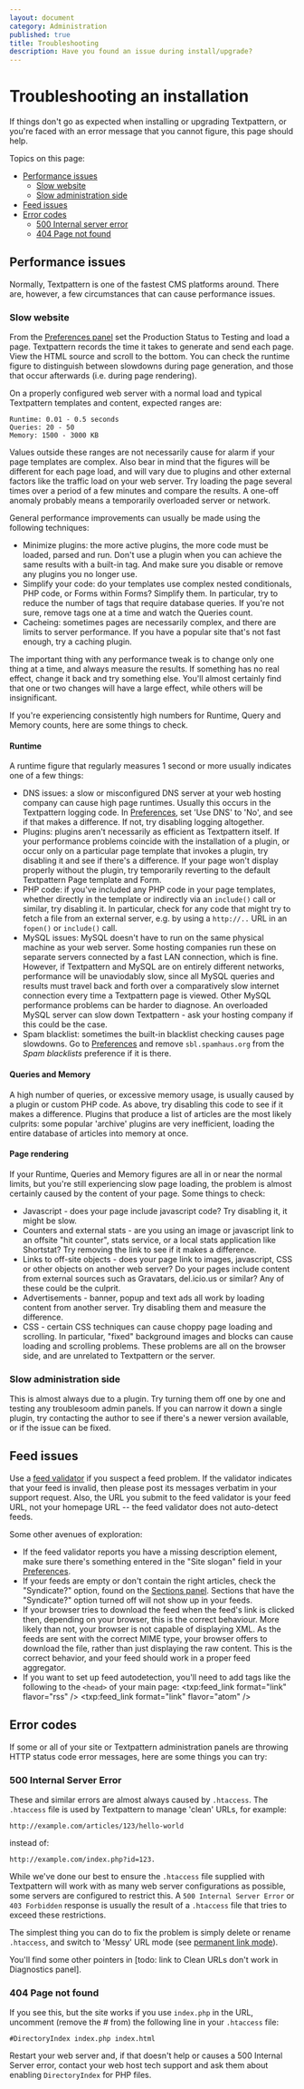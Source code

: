 ```yaml
---
layout: document
category: Administration
published: true
title: Troubleshooting
description: Have you found an issue during install/upgrade?
---
```


# Troubleshooting an installation

If things don't go as expected when installing or upgrading Textpattern, or you're faced with an error message that you cannot figure, this page should help.

Topics on this page:

* [Performance issues](#performance-issues)
  * [Slow website](#slow-website)
  * [Slow administration side](#slow-administration-side)
* [Feed issues](#feed-issues)
* [Error codes](#error-codes)
  * [500 Internal server error](#internal-server-error)
  * [404 Page not found](#page-not-found)
  
## Performance issues

Normally, Textpattern is one of the fastest CMS platforms around. There are, however, a few circumstances that can cause performance issues.

### Slow website

From the [Preferences panel](http://docs.textpattern.io/administration/preferences-panel) set the Production Status to Testing and load a page. Textpattern records the time it takes to generate and send each page. View the HTML source and scroll to the bottom. You can check the runtime figure to distinguish between slowdowns during page generation, and those that occur afterwards (i.e. during page rendering).

On a properly configured web server with a normal load and typical Textpattern templates and content, expected ranges are:

    Runtime: 0.01 - 0.5 seconds
    Queries: 20 - 50
    Memory: 1500 - 3000 KB

Values outside these ranges are not necessarily cause for alarm if your page templates are complex. Also bear in mind that the figures will be different for each page load, and will vary due to plugins and other external factors like the traffic load on your web server. Try loading the page several times over a period of a few minutes and compare the results. A one-off anomaly probably means a temporarily overloaded server or network.

General performance improvements can usually be made using the following techniques:

* Minimize plugins: the more active plugins, the more code must be loaded, parsed and run. Don't use a plugin when you can achieve the same results with a built-in tag. And make sure you disable or remove any plugins you no longer use.
* Simplify your code: do your templates use complex nested conditionals, PHP code, or Forms within Forms? Simplify them. In particular, try to reduce the number of tags that require database queries. If you're not sure, remove tags one at a time and watch the Queries count.
* Cacheing: sometimes pages are necessarily complex, and there are limits to server performance. If you have a popular site that's not fast enough, try a caching plugin. 

The important thing with any performance tweak is to change only one thing at a time, and always measure the results. If something has no real effect, change it back and try something else. You'll almost certainly find that one or two changes will have a large effect, while others will be insignificant.

If you're experiencing consistently high numbers for Runtime, Query and Memory counts, here are some things to check.

#### Runtime

A runtime figure that regularly measures 1 second or more usually indicates one of a few things:

* DNS issues: a slow or misconfigured DNS server at your web hosting company can cause high page runtimes. Usually this occurs in the Textpattern logging code. In [Preferences](http://docs.textpattern.io/administration/preferences-panel), set 'Use DNS' to 'No', and see if that makes a difference. If not, try disabling logging altogether.
* Plugins: plugins aren't necessarily as efficient as Textpattern itself. If your performance problems coincide with the installation of a plugin, or occur only on a particular page template that invokes a plugin, try disabling it and see if there's a difference. If your page won't display properly without the plugin, try temporarily reverting to the default Textpattern Page template and Form.
* PHP code: if you've included any PHP code in your page templates, whether directly in the template or indirectly via an `include()` call or similar, try disabling it. In particular, check for any code that might try to fetch a file from an external server, e.g. by using a `http://..` URL in an `fopen()` or `include()` call.
* MySQL issues: MySQL doesn't have to run on the same physical machine as your web server. Some hosting companies run these on separate servers connected by a fast LAN connection, which is fine. However, if Textpattern and MySQL are on entirely different networks, performance will be unaviodably slow, since all MySQL queries and results must travel back and forth over a comparatively slow internet connection every time a Textpattern page is viewed. Other MySQL performance problems can be harder to diagnose. An overloaded MySQL server can slow down Textpattern - ask your hosting company if this could be the case.
* Spam blacklist: sometimes the built-in blacklist checking causes page slowdowns. Go to [Preferences](http://docs.textpattern.io/administration/preferences-panel) and remove `sbl.spamhaus.org` from the *Spam blacklists* preference if it is there.

#### Queries and Memory

A high number of queries, or excessive memory usage, is usually caused by a plugin or custom PHP code. As above, try disabling this code to see if it makes a difference. Plugins that produce a list of articles are the most likely culprits: some popular 'archive' plugins are very inefficient, loading the entire database of articles into memory at once.

#### Page rendering

If your Runtime, Queries and Memory figures are all in or near the normal limits, but you're still experiencing slow page loading, the problem is almost certainly caused by the content of your page. Some things to check:

* Javascript - does your page include javascript code? Try disabling it, it might be slow.
* Counters and external stats - are you using an image or javascript link to an offsite "hit counter", stats service, or a local stats application like Shortstat? Try removing the link to see if it makes a difference.
* Links to off-site objects - does your page link to images, javascript, CSS or other objects on another web server? Do your pages include content from external sources such as Gravatars, del.icio.us or similar? Any of these could be the culprit.
* Advertisements - banner, popup and text ads all work by loading content from another server. Try disabling them and measure the difference.
* CSS - certain CSS techniques can cause choppy page loading and scrolling. In particular, "fixed" background images and blocks can cause loading and scrolling problems. These problems are all on the browser side, and are unrelated to Textpattern or the server.

### Slow administration side

This is almost always due to a plugin. Try turning them off one by one and testing any troublesoom admin panels. If you can narrow it down a single plugin, try contacting the author to see if there's a newer version available, or if the issue can be fixed.

## Feed issues

Use a [feed validator](http://www.feedvalidator.org/) if you suspect a feed problem. If the validator indicates that your feed is invalid, then please post its messages verbatim in your support request. Also, the URL you submit to the feed validator is your feed URL, not your homepage URL -- the feed validator does not auto-detect feeds.

Some other avenues of exploration:

* If the feed validator reports you have a missing description element, make sure there's something entered in the "Site slogan" field in your [Preferences](http://docs.textpattern.io/administration/preferences-panel).
* If your feeds are empty or don't contain the right articles, check the "Syndicate?" option, found on the [Sections panel](http://docs.textpattern.io/administration/sections-panel). Sections that have the "Syndicate?" option turned off will not show up in your feeds.
* If your browser tries to download the feed when the feed's link is clicked then, depending on your browser, this is the correct behaviour. More likely than not, your browser is not capable of displaying XML. As the feeds are sent with the correct MIME type, your browser offers to download the file, rather than just displaying the raw content. This is the correct behavior, and your feed should work in a proper feed aggregator.
* If you want to set up feed autodetection, you'll need to add tags like the following to the `<head>` of your main page:
    <txp:feed_link format="link" flavor="rss" />
    <txp:feed_link format="link" flavor="atom" />

## Error codes

If some or all of your site or Textpattern administration panels are throwing HTTP status code error messages, here are some things you can try:

### 500 Internal Server Error

These and similar errors are almost always caused by `.htaccess`. The `.htaccess` file is used by Textpattern to manage 'clean' URLs, for example:

```
http://example.com/articles/123/hello-world
```

instead of:

```
http://example.com/index.php?id=123.
```

While we've done our best to ensure the `.htaccess` file supplied with Textpattern will work with as many web server configurations as possible, some servers are configured to restrict this. A `500 Internal Server Error` or `403 Forbidden` response is usually the result of a `.htaccess` file that tries to exceed these restrictions.

The simplest thing you can do to fix the problem is simply delete or rename `.htaccess`, and switch to 'Messy' URL mode (see [permanent link mode](http://docs.textpattern.io/administration/preferences-panel#permanent-link-mode)).

You'll find some other pointers in [todo: link to Clean URLs don't work in Diagnostics panel].

### 404 Page not found

If you see this, but the site works if you use `index.php` in the URL, uncomment (remove the # from) the following line in your `.htaccess` file:

```
#DirectoryIndex index.php index.html
```

Restart your web server and, if that doesn't help or causes a 500 Internal Server error, contact your web host tech support and ask them about enabling `DirectoryIndex` for PHP files.

